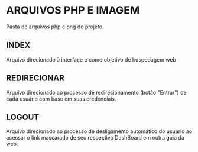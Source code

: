 # ARQUIVOS PHP E IMAGEM
Pasta de arquivos php e png do projeto.
## INDEX
Arquivo direcionado à interfaçe e como objetivo de hospedagem web
## REDIRECIONAR
Arquivo direcionado ao processo de redirecionamento (botão "Entrar") de cada usuário com base em suas credenciais.
## LOGOUT
Arquivo direcionado ao processo de desligamento automático do usuário ao acessar o link mascarado de seu respectivo DashBoard em outra guia da web.
